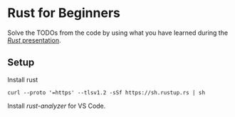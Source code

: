 # Rust for Beginners

Solve the TODOs from the code by using what you have
learned during the [*Rust* presentation](https://upb-rustworkshop.github.io/intro-to-rust).

## Setup

Install rust

```
curl --proto '=https' --tlsv1.2 -sSf https://sh.rustup.rs | sh
```

Install *rust-analyzer* for VS Code.
